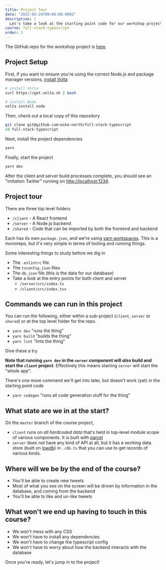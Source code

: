 ```yaml
---
title: Project Tour
date: "2022-03-24T09:00:00.000Z"
description: |
  Let's take a look at the starting point code for our workshop project, a twitter clone
course: full-stack-typescript
order: 3
---
```


The GitHub repo for the workshop project is [here](https://github.com/mike-north/full-stack-ts).

## Project Setup

First, if you want to ensure you're using the correct Node.js and package manager versions, [install Volta](http://volta.sh)

```sh
# install Volta
curl https://get.volta.sh | bash

# install Node
volta install node
```

Then, check out a local copy of this repository

```sh
git clone git@github.com:mike-north/full-stack-typescript
cd full-stack-typescript
```

Next, install the project dependencies

```sh
yarn
```

Finally, start the project

```sh
yarn dev
```

After the client and server build processes complete, you should see an "imitation Twitter" running on [http://localhost:1234](http://localhost:1234).

## Project tour

There are three top level folders

- `/client` - A React frontend
- `/server` - A Node.js backend
- `/shared` - Code that can be imported by both the frontend and backend

Each has its own `package.json`, and we're using [yarn workspaces](https://classic.yarnpkg.com/lang/en/docs/workspaces/). This is a monorepo, but it's very simple in terms of tooling and running things.

Some interesting things to study before we dig in

- The `.eslintrc` file
- The `tsconfig.json` files
- The `db.json` file (this is the data for our database)
- Take a look at the entry points for both client and server
  - `/server/src/index.ts`
  - `/client/src/index.tsx`

## Commands we can run in this project

You can run the following, either within a sub-project (`client`, `server` or `shared`) or at the
top level folder for the repo.

- `yarn dev` "runs the thing"
- `yarn build` "builds the thing"
- `yarn lint` "lints the thing"

Give these a try.

**Note that running `yarn dev` in the `server` component will _also_ build and start the `client` project**. Effectively this means starting `server` will start the "whole app".

There's one more command we'll get into later, but doesn't work (yet) in the
starting point code

- `yarn codegen` "runs all code generation stuff for the thing"

## What state are we in at the start?

On the `master` branch of the course project,

- `client` runs on _all hardcoded data_ that's held in top-level module scope of various components. It is built with [parcel](https://parceljs.org/)
- `server` does not have any kind of API at all, but it has a working data store (built on [lowdb](https://github.com/typicode/lowdb)) in `./db.ts` that you can use to get records of various kinds.

## Where will we be by the end of the course?

- You'll be able to create new tweets
- Most of what you see on the screen will be driven by information in the database, and coming from the backend
- You'll be able to like and un-like tweets

## What won't we end up having to touch in this course?

- We won't mess with any CSS
- We won't have to install any dependencies
- We won't have to change the typescript config
- We won't have to worry about how the backend interacts with the database

Once you're ready, let's jump in to the project!

